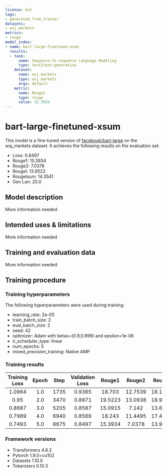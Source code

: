 ```yaml
---
license: mit
tags:
- generated_from_trainer
datasets:
- wsj_markets
metrics:
- rouge
model_index:
- name: bart-large-finetuned-xsum
  results:
  - task:
      name: Sequence-to-sequence Language Modeling
      type: text2text-generation
    dataset:
      name: wsj_markets
      type: wsj_markets
      args: default
    metric:
      name: Rouge1
      type: rouge
      value: 15.3934
---
```


<!-- This model card has been generated automatically according to the information the Trainer had access to. You
should probably proofread and complete it, then remove this comment. -->

# bart-large-finetuned-xsum

This model is a fine-tuned version of [facebook/bart-large](https://huggingface.co/facebook/bart-large) on the wsj_markets dataset.
It achieves the following results on the evaluation set:
- Loss: 0.8497
- Rouge1: 15.3934
- Rouge2: 7.0378
- Rougel: 13.9522
- Rougelsum: 14.3541
- Gen Len: 20.0

## Model description

More information needed

## Intended uses & limitations

More information needed

## Training and evaluation data

More information needed

## Training procedure

### Training hyperparameters

The following hyperparameters were used during training:
- learning_rate: 2e-05
- train_batch_size: 2
- eval_batch_size: 2
- seed: 42
- optimizer: Adam with betas=(0.9,0.999) and epsilon=1e-08
- lr_scheduler_type: linear
- num_epochs: 5
- mixed_precision_training: Native AMP

### Training results

| Training Loss | Epoch | Step | Validation Loss | Rouge1  | Rouge2  | Rougel  | Rougelsum | Gen Len |
|:-------------:|:-----:|:----:|:---------------:|:-------:|:-------:|:-------:|:---------:|:-------:|
| 1.0964        | 1.0   | 1735 | 0.9365          | 18.703  | 12.7539 | 18.1293 | 18.5397   | 20.0    |
| 0.95          | 2.0   | 3470 | 0.8871          | 19.5223 | 13.0938 | 18.9148 | 18.8363   | 20.0    |
| 0.8687        | 3.0   | 5205 | 0.8587          | 15.0915 | 7.142   | 13.6693 | 14.5975   | 20.0    |
| 0.7989        | 4.0   | 6940 | 0.8569          | 18.243  | 11.4495 | 17.4326 | 17.489    | 20.0    |
| 0.7493        | 5.0   | 8675 | 0.8497          | 15.3934 | 7.0378  | 13.9522 | 14.3541   | 20.0    |


### Framework versions

- Transformers 4.8.2
- Pytorch 1.9.0+cu102
- Datasets 1.10.0
- Tokenizers 0.10.3
